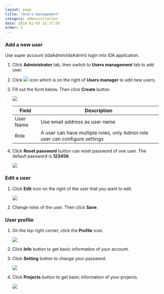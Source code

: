 ```yaml
---
layout: page
title: "Users management"
category: administration
date: 2018-01-05 15:17:55
order: 1
---
```


### Add a new user 
  Use super account (idaAdmin/idaAdmin) login into IDA application.
  1. Click **Administrator** tab, then switch to  **Users management** tab to add user.  
  2. Click ![][add_icon] icon which is on the right of **Users manager** to add new users. 
  3. Fill out the form below. Then click **Create** button.
  
     ![][administrator_add]  
	
     |   Field       | Description               |
     | --------------|---------------------------| 
     | User Name     | Use email address as user name| 
     | Role          | A user can have multiple roles, only Admin role user can configure settings|
                
  4. Click **Reset password** button can reset password of one user. The default password is **123456**.
  
     ![][administrator_reset_password]  
	

### Edit a user 
  1. Click **Edit** icon on the right of the user that you want to edit.
  
     ![][administrator_edit_user]
     
  2. Change roles of the user. Then click **Save**.
  
### User profile 
  
  1. On the top right corner, click the  **Profile** icon.
  
     ![][administrator_profile]
     
  2. Click **Info** button to get basic information of your account.
  
  3. Click **Setting** button to change your password.
  
      ![][administrator_password]
  
  4. Click **Projects** button to get basic information of your projects.
  
      ![][administrator_profile_page]
  
  
[administrator_add]: ../images/administrator/Administrator_add.png
[administrator_reset]: ../images/administrator/Administrator_reset.png
[administrator_profile]: ../images/administrator/administrator_profile.PNG
[administrator_profile_page]: ../images/administrator/administrator_profile_page.PNG
[administrator_password]: ../images/administrator/administrator_password.png
[add_icon]: ../images/administrator/Administrator_add_icon.png
[administrator_reset_password]: ../images/administrator/administrator_reset_password.png
[administrator_edit_user]: ../images/administrator/administrator_edit_user.png

